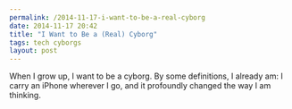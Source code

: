 ```yaml
---
permalink: /2014-11-17-i-want-to-be-a-real-cyborg
date: 2014-11-17 20:42
title: "I Want to Be a (Real) Cyborg"
tags: tech cyborgs
layout: post
---
```

When I grow up, I want to be a cyborg. By some definitions, I already am: I carry an iPhone wherever I go, and it profoundly changed the way I am thinking. 
